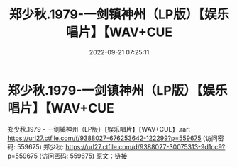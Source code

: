 ﻿---
title: 郑少秋.1979-一剑镇神州（LP版）【娱乐唱片】【WAV+CUE
date: 2022-09-21 07:25:11
categories: WAV车载音乐、镜像
tags: 华语中文
---
# 郑少秋.1979-一剑镇神州（LP版）【娱乐唱片】【WAV+CUE

郑少秋.1979 - 一剑镇神州（LP版）【娱乐唱片】【WAV+CUE】.rar:
https://url27.ctfile.com/f/9388027-676253642-122299?p=559675
(访问密码: 559675)
郑少秋: https://url27.ctfile.com/d/9388027-30075313-9d1cc9?p=559675
(访问密码: 559675)
原文：[链接](https://blog.sina.com.cn/s/blog_1647c7e7601030zig.html)